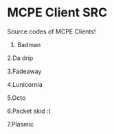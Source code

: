 # MCPE Client SRC
Source codes of MCPE Clients!


1. Badman

2.Da drip

3.Fadeaway

4.Lunicornia

5.Octo

6.Packet skid :(

7.Plasmic
